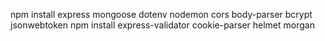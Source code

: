npm install express mongoose dotenv nodemon cors body-parser bcrypt jsonwebtoken
npm install express-validator cookie-parser helmet morgan